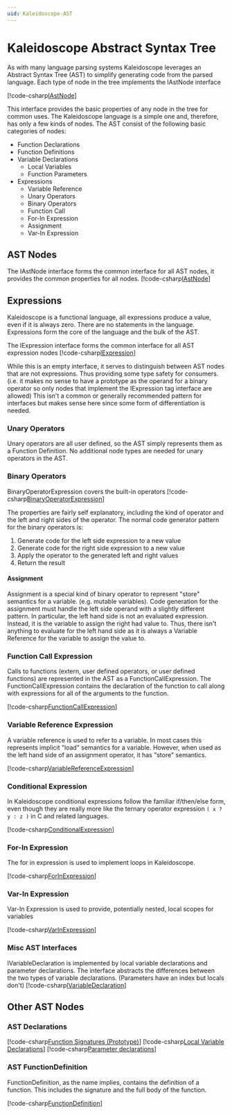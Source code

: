 ```yaml
---
uid: Kaleidoscope-AST
---
```


# Kaleidoscope Abstract Syntax Tree
As with many language parsing systems Kaleidoscope leverages an Abstract Syntax Tree (AST) to simplify
generating code from the parsed language. Each type of node in the tree implements the IAstNode interface

[!code-csharp[IAstNode](IAstNode.cs)]

This interface provides the basic properties of any node in the tree for common uses. The Kaleidoscope
language is a simple one and, therefore, has only a few kinds of nodes. The AST consist of the following
basic categories of nodes:
 * Function Declarations
 * Function Definitions
 * Variable Declarations
   * Local Variables
   * Function Parameters
 * Expressions
   * Variable Reference
   * Unary Operators
   * Binary Operators
   * Function Call
   * For-In Expression
   * Assignment
   * Var-In Expression

## AST Nodes
The IAstNode interface forms the common interface for all AST nodes, it provides the common properties
for all nodes.
[!code-csharp[IAstNode](IAstNode.cs)]

## Expressions
Kaleidoscope is a functional language, all expressions produce a value, even if it is always zero. There
are no statements in the language. Expressions form the core of the language and the bulk of the AST.

The IExpression interface forms the common interface for all AST expression nodes
[!code-csharp[IExpression](IExpression.cs)]

While this is an empty interface, it serves to distinguish between AST nodes that are not expressions.
Thus providing some type safety for consumers. (i.e. it makes no sense to have a prototype as the operand
for a binary operator so only nodes that implement the IExpression tag interface are allowed) This isn't
a common or generally recommended pattern for interfaces but makes sense here since some form of differentiation
is needed.

### Unary Operators
Unary operators are all user defined, so the AST simply represents them as a Function Definition. No
additional node types are needed for unary operators in the AST.

### Binary Operators
BinaryOperatorExpression covers the built-in operators
[!code-csharp[BinaryOperatorExpression](BinaryOperatorExpression.cs)]

The properties are fairly self explanatory, including the kind of operator and the left and right sides of the
operator. The normal code generator pattern for the binary operators is:

1. Generate code for the left side expression to a new value
2. Generate code for the right side expression to a new value
3. Apply the operator to the generated left and right values
4. Return the result

#### Assignment
Assignment is a special kind of binary operator to represent "store" semantics for a variable. (e.g. mutable variables).
Code generation for the assignment must handle the left side operand with a slightly different pattern. In particular,
the left hand side is not an evaluated expression. Instead, it is the variable to assign the right had value to. Thus,
there isn't anything to evaluate for the left hand side as it is always a Variable Reference for the variable to assign
the value to.

### Function Call Expression
Calls to functions (extern, user defined operators, or user defined functions) are represented in the AST as a
FunctionCallExpression. The FunctionCallExpression contains the declaration of the function to call along with 
expressions for all of the arguments to the function.

[!code-csharp[FunctionCallExpression](FunctionCallExpression.cs)]

### Variable Reference Expression
A variable reference is used to refer to a variable. In most cases this represents implicit "load" semantics for a
variable. However, when used as the left hand side of an assignment operator, it has "store" semantics.

[!code-csharp[VariableReferenceExpression](VariableReferenceExpression.cs)]

### Conditional Expression
In Kaleidoscope conditional expressions follow the familiar if/then/else form, even though they are really more
like the ternary operator expression `( x ? y : z )` in C and related languages.

[!code-csharp[ConditionalExpression](ConditionalExpression.cs)]

### For-In Expression
The for in expression is used to implement loops in Kaleidoscope.

[!code-csharp[ForInExpression](ForInExpression.cs)]

### Var-In Expression
Var-In Expression is used to provide, potentially nested, local scopes for variables

[!code-csharp[VarInExpression](VarInExpression.cs)]

### Misc AST Interfaces
IVariableDeclaration is implemented by local variable declarations and parameter declarations. The
interface abstracts the differences between the two types of variable declarations. (Parameters have an index but locals don't)
[!code-csharp[IVariableDeclaration](IVariableDeclaration.cs)]

## Other AST Nodes
### AST Declarations
[!code-csharp[Function Signatures (Prototype)](Prototype.cs)]
[!code-csharp[Local Variable Declarations](LocalVariableDeclaration.cs)]
[!code-csharp[Parameter declarations](ParameterDeclaration.cs)]

### AST FunctionDefinition
FunctionDefinition, as the name implies, contains the definition of a function. This includes the signature
and the full body of the function.

[!code-csharp[FunctionDefinition](FunctionDefinition.cs)]
